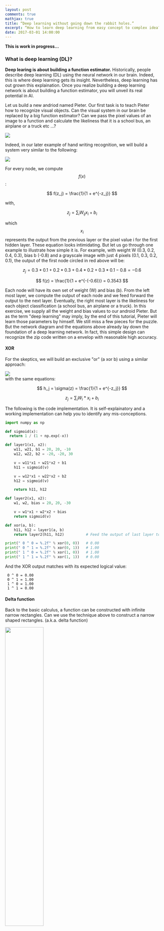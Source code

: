 ```yaml
---
layout: post
comments: true
mathjax: true
title: “Deep learning without going down the rabbit holes.”
excerpt: “How to learn deep learning from easy concept to complex idea? How to build insight along the way?”
date: 2017-03-01 14:00:00
---
```

**This is work in progress...**

### What is deep learning (DL)?
**Deep learing is about building a function estimator.** Historically, people describe deep learning (DL) using the neural network in our brain. Indeed, this is where deep learning gets its insight.  Nevertheless, deep learning has out grown this explaination. Once you realize building a deep learning network is about building a function estimator, you will unveil its real potential in AI.
 
Let us build a new andriod named Pieter. Our first task is to teach Pieter how to recognize visual objects. Can the visual system in our brain be replaced by a big function estimator? Can we pass the pixel values of an image to a function and calculate the likeliness that it is a school bus, an airplane or a truck etc ...?

<div class="imgcap">
<img src="/assets/dl_intro/deep_learner.jpg" style="border:none;">
</div>

Indeed, in our later example of hand writing recognition, we will build a system very similar to the following:
<div class="imgcap">
<img src="/assets/dl_intro/fc.jpg" style="border:none;">
</div>

For every node, we compute
$$
f(x)
$$ 
:

$$
f(z_j) = \frac{1}{1 + e^{-z_j}}
$$

with, 

$$
z_j = \sum_{i} W_{ij} x_{i} + b_{i}
$$

which
$$
x_{i}
$$ 
represents the output from the previous layer or the pixel value i for the first hidden layer. 
These equation looks intimidating. But let us go through one example to illustrate how simple it is. For example, with weight W  (0.3, 0.2, 0.4, 0.3), bias b (-0.8) and a grayscale image with just 4 pixels (0.1, 0.3, 0.2, 0.1), the output of the first node circled in red above will be:

$$
z_j =  0.3*0.1 + 0.2*0.3 + 0.4*0.2 + 0.3*0.1  - 0.8 = -0.6
$$

$$
f(z) =  \frac{1}{1 + e^{-(-0.6)}} = 0.3543
$$

Each node will have its own set of weight (W) and bias (b). From the left most layer, we compute the output of each node and we feed forward the output to the next layer. Eventually, the right most layer is the likeliness for each object classification (a school bus, an airplane or a truck). In this exercise, we supply all the weight and bias values to our android Pieter. But as the term "deep learning" may imply, by the end of this tutorial, Pieter will learn those parameters by himself. We still miss a few pieces for the puzzle. But the network diagram and the equations above already lay down the foundation of a deep learning network. In fact, this simple design can recognize the zip code written on a envelop with reasonable high accuracy.

#### XOR
For the skeptics, we will build an exclusive "or" (a xor b) using a similar approach:
<div class="imgcap">
<img src="/assets/dl_intro/xor.jpg" style="border:none;">
</div>
with the same equations:

$$
h_j = \sigma(z) = \frac{1}{1 + e^{-z_j}}
$$

$$
z_j =  \sum_{i} W_i * x_i + b_i
$$

The following is the code implementation. It is self-explainatory and a working implementation can help you to identify any mis-conceptions.
```python
import numpy as np

def sigmoid(x):
  return 1 / (1 + np.exp(-x))

def layer1(x1, x2):
    w11, w21, b1 = 20, 20, -10
    w12, w22, b2 = -20, -20, 30

    v = w11*x1 + w21*x2 + b1
    h11 = sigmoid(v)

    v = w12*x1 + w22*x2 + b2
    h12 = sigmoid(v)

    return h11, h12

def layer2(x1, x2):
    w1, w2, bias = 20, 20, -30

    v = w1*x1 + w2*x2 + bias
    return sigmoid(v)

def xor(a, b):
    h11, h12 = layer1(a, b)
    return layer2(h11, h12)          # Feed the output of last layer to the next layer

print(" 0 ^ 0 = %.2f" % xor(0, 0))   # 0.00
print(" 0 ^ 1 = %.2f" % xor(0, 1))   # 1.00
print(" 1 ^ 0 = %.2f" % xor(1, 0))   # 1.00
print(" 1 ^ 1 = %.2f" % xor(1, 1))   # 0.00
```
And the XOR output matches with its expected logical value:
```
 0 ^ 0 = 0.00
 0 ^ 1 = 1.00
 1 ^ 0 = 1.00
 1 ^ 1 = 0.00
```
#### Delta function
Back to the basic calculus, a function can be constructed with infinite narrow rectangles. Can we use the technique above to construct a narrow shaped rectangles. (a.k.a. delta function)

<div class="imgcap">
<img src="/assets/dl_intro/delta.png" style="border:none;width:50%">
</div>

Here is the code using the same set of equations and network layout:
```python
import numpy as np
import matplotlib.pyplot as plt

def sigmoid(x):
  return 1 / (1 + np.exp(-x))

def layer1(x):
    h11 = sigmoid(1000 * x - 400)
    h12 = sigmoid(1000 * x - 500)
    return h11, h12

def layer2(v1, v2):
    return sigmoid(0.8 * v1 - 0.8 * v2)

def func_estimator(x):
    h11, h12 = layer1(x)
    return layer2(h11, h12)

x = np.arange(0, 3, 0.001)
y = func_estimator(x)

plt.plot(x, y)
plt.show()
```
Which output something with shape like a delta function:
<div class="imgcap">
<img src="/assets/dl_intro/delta_func.png" style="border:none;width:60%">
</div>

Implement a XOR or a delta function is not important for deep learning (DL). Nevertheless, we demonstrate the possibilities of building a complex function estimator through a network of simple computation nodes. In both cases, we need a network with 2 layers. A network with 3 or 4 layer can push the hand written recognition of numbers to an accuracy of 90+%. Naturally, a network with many layers (deeper) can reproduce a much complicated model. For example, Microsoft ResNet for image recognition has 100+ layers.

### Build a Linear regression model
Before teaching Pieter how to learn those parameters, we try to build a simple model first. For example, Pieter wants to expand on his horizon and try to start online dating. He wants to find out the relationship between the number of online dates with the number of years in eductaion and the monthly income.  Pieter starts with a simple linear model as follows:

$$
dates = W_1* \text{years in school} + W_2*\text{monthly income} + bias
$$

He asks 1000 people in each community and collect the information on their income, education and the corresponding number of online dates.  Pieter is interested in finding out how each community values their intellectual vs his humble post-doc salary.  So even this model looks overwhemly simple, it serves its purpose.

Pieter will define a model with trainable parameters (W & b). He make a guess on the parameters and calculate how a tiny change in those parameters will impact on the error. With this informatin, he make tiny change to those parameter. He keeps continue until the parameters converge to stable numbers.

**Deep learing is about learning from mistakes.** This is the high level steps for Pieter to build the model.
1. Take a first guess on W and b.
2. Use the model above to compute the number of dates.
3. With the computed value and the number of dates provided by each sample, compute the mean square error of the model.
4. Then compute how a small change in the current W and b may impact on the error.
5. Re-adjust W & b according to this error rate change relative to W & b, . (**Gradient descent**)
6. Go back to step 2.
7. After N iterations or when the parameters converge, we stop and have the final value for W & b. 
8. Use the sample from another community to build a model with different W & b.
9. Make a prediction on how Pieter will do in each community with different models.

### Gradient descent
Step 3-5 is called the gradient descent in DL. First we need to define a function to measure our errors between the real life and our model. In DL, we call this error function **cost function** or **loss function**. Mean square error (MSE) is one obvious candidate. 

$$
J(W, b, h, y) = \text{mean square error } (W, b, h, y) = \frac{1}{N} \sum_i (h_i - y_i)^2
$$

where h is what we predict about the number of dates in our model, y is the value from our sample data and N is the number of samples. The intution is pretty simple.  We can visualize the cost as below with x-axis being all the possible value of
$$
W_1
$$
and y-axis the possible value of
$$
W_2
$$
between -1 and 1, and z the corresponding cost J(x, y). The solution of our model is where W and b has the lowest cost. i.e. picking the value of W and b such that the cost is the lowest (the lowest oint in the blue region).Visualize dropping a marble at a random point
$$
(W_1, W_2)
$$
and let the gravity to do its work. 

<div class="imgcap">
<img src="/assets/dl_intro/solution.png" style="border:none;">
</div>

### Learning rate

Thinking in 3D or higher dimensions are hard to impossible. Always think in 2D first.

Consider a point at (L1, L2), we cut through the diagram alone the red and orange and plot those curve in a 2D diagram:
<div class="imgcap">
<img src="/assets/dl_intro/solution_2d.jpg" style="border:none;">
</div>

<div class="imgcap">
<img src="/assets/dl_intro/gd.jpg" style="border:none;">
</div>

The X-axis is the value of 
$$
W
$$
and the y axis is its corresponding average cost for the data samples.

$$
J(W, b, h, y) = \frac{1}{N} \sum_i (W_1*x_i - y_i)^2
$$

Since the gradient at L1 is negative (as shown), we move 
$$
W_1
$$
to the right. But by how much? Let's compare the gradient for L1 and L2. We realize L2 has a smaller gradient. i.e. the change of
$$
W2
$$
has a smaller impact to the change of cost compare to L1. Obviosuly, the greater the impact, the larger adjustment we should make. Therefore, the amount of adjustment for the parameters
$$
(W_1, W_2)
$$
should be proportional to its partial gradient at that point. i.e.

$$
\Delta W_i \propto \frac{\partial J}{\partial W_i} 
$$

$$
\text{ i.e. } \Delta W_1 \propto \frac{\partial J}{\partial W_1} \text{ and } \Delta W_2 \propto \frac{\partial J}{\partial W_2}
$$

$$
\Delta W_i = \alpha \frac{\partial J}{\partial W_i}
$$

$$
W_i = W_i - \Delta W_i
$$

In DL, the varaible 
$$
\alpha
$$
introduce here is called the **learning rate**.  Small learning rate will take a longer time (more iteration) to find the minima. However, as we learn from calculus, the larger the step, the bigger the error in our calculation. In DL, finding the right value of learning rate is sometimes a try and error exercise.  Sometimes we will try values ranging from 1e-7 to 1 in logarithmic scale (1e-7, 5e-7, 1e-6, 5e-6, 1e-5 ...). 

Large learning step may cost w to oscillate with increasing cost:
<div class="imgcap">
<img src="/assets/dl_intro/learning_rate.jpg" style="border:none;">
</div>

We start with w = -6 (x-axis) at L1 , if the gradient is huge, a relatively large learning rate will swing w far to the other side to L2 with even a larger gradient. Eventually, rather than drop down slowly to a minima, w keeps oscalliate and the cost keep increasing. The follow demonstrates how a learning rate of 0.8 may swing the cost upward instead of downward. When loss starts going upward, we need to reduce the learning rate. The following table traces how W change from L1 to L2 and then L3.

<div class="imgcap">
<img src="/assets/dl_intro/lr_flow.png" style="border:none;">
</div>

> Sometimes, we need to be careful about the scale used in plotting the x-axis and y-axis. In the diagram shown above, the gradient does not seem large.  It is because we use a much smaller scale for y-axis than the x-axis (0 to 150 vs -10 to 10).

#### Naive gradient checking
There are many ways to compute the paritial derviative. One naive but important method is using the simple partial derviative definition.

Here is a simple demonstration of finding the derivative of 
$$
x^2 \text{ at } x = 4
$$

$$
\frac{\partial f}{\partial x} = \frac{f(x+\Delta x_i) - f(x-\Delta x_i) } { 2 \Delta x_i} 
$$

```python
def gradient_check(f, x, h=0.00001):
  grad = (f(x+h) - f(x-h)) / (2*h)
  return grad

f = lambda x: x**2
print(gradient_check(f, 4))
```
We don't call this method in the production code. But computing partial derviative can be tedious and therefore we always verify the value we computed with this naive method during the development time.

### Backpropagation
To compute the partial derviatives, 
$$
\frac{\partial J}{\partial W_i}
$$
We can start from each node in the left most layer and compute the gradient using the naive gradient checking, and progagate the result until it reach the right most layer that computing the cost.  Then we move to the next layer and start the process again. For a deep network, this is very inefficient.

To compute the partial gradient efficiently, we perform a foward pass to compute the cost.
<div class="imgcap">
<img src="/assets/dl_intro/fp.jpg" style="border:none;">
</div>

> Always keep track of the shape (dimension) of the data. This is one great tip when you program DL. (N,) means a 1-D array with N elements. (N,1) means 2-D array with N rows each containing 1 element. (N, 3, 4) means a 3D array.

$$
out = W_1* X_1 + W_2*X_2 + b
$$

```python
def forward(x, W, b):
    # x: input sample (N, 2)
    # W: Weight (2,)
    # b: bias float
    # out: (N,)
    out = x.dot(W) + b        # Multiple X with W + b: (N, 2) * (2,) -> (N,)
    return out
```

$$
J = \frac{1}{N} \sum_i (out - y_i)^2
$$

```python
def mean_square_loss(h, y):
    # h: prediction (N,)
    # y: true value (N,)
    N = X.shape[0]            # Find the number of samples
    loss = np.sum(np.square(h - y)) / N   # Compute the mean square error from its true value y
    return loss
```

Then we backprogragate the gradient from the right most layer to the left in one single pass.
<div class="imgcap">
<img src="/assets/dl_intro/bp.jpg" style="border:none;">
</div>

$$
J(out) = \frac{1}{N} \sum_i (out_i - y_i)^2
$$

$$
J(out_i) = \frac{1}{N} (out_i - y_i)^2
$$

$$
\frac{\partial J}{\partial \text{ out}_i} = \frac{2}{N} (out_i - y_i)
$$

```python
def mean_square_loss(h, y):
    # h: prediction (N,)
    # y: true value (N,)
    ...
    dout = 2 * (h-y) / N                  # Compute the partial derviative of J relative to out
    return loss, dout
```

<div class="imgcap">
<img src="/assets/dl_intro/bp1.jpg" style="border:none;">
</div>

Now we have
$$
\frac{\partial J}{\partial out_i}
$$ 
. We apply the chain rule to compute the gradient at the second right layer.  (Backpropage the gradient from right to left.)

$$
\frac{\partial J}{\partial W} = \frac{\partial J}{\partial out} \frac{\partial out}{\partial W}  
$$ 

$$
out = W_1* X_1 + W_2*X_2 + b
$$

$$
\frac{\partial out}{\partial W}  = X
$$ 

$$
\frac{\partial out}{\partial b}  = 1
$$ 

$$
\frac{\partial J}{\partial W} = \frac{\partial J}{\partial out} X
$$ 

```python
def forward(x, W, b):
    out = x.dot(W) + b
    cache = (x, W, b)
    return out, cache

def backward(dout, cache):
    # dout: dJ/dout (N,)
    # x: input sample (N, 2)
    # W: Weight (2,)
    # b: bias float
    x, W, b = cache
    dw = x.T.dot(dout)            # Transpose x (N, 2) -> (2, N) and multiple with dout. (2, N) * (N, ) -> (2,)
    db = np.sum(dout, axis=0)     # Add all dout (N,) -> scalar
    return dw, db

def compute_loss(X, W, b, y=None):
    h, cache = forward(X, W, b)

    loss, dout = mean_square_loss(h, y)
    dW, db = backward(dout, cache)
    return loss, dW, db
```

Here is the full listing of the code
```python
import numpy as np

iteration = 10000
learning_rate = 1e-6
N = 100

def true_y(education, income):
    """ Find the number of dates corresponding to the years of education and monthly income.
    Instead of collecting the real data, an Oracle provides us a formula to compute the true value.
    """
    dates = 0.8 * education + 0.003 * income + 2
    return dates

def sample(education, income):
    """We generate sample of possible dates from education and income value.
    Instead of collecting the real data, we find the value from the true_y
    and add some noise to make it looks like sample data.
    """
    dates = true_y(education, income)
    dates += dates * 0.01 * np.random.randn(education.shape[0]) # Add some noise
    return dates

def forward(x, W, b):
    # x: input sample (N, 2)
    # W: Weight (2,)
    # b: bias float
    # out: (N,)
    out = x.dot(W) + b        # Multiple X with W + b: (N, 2) * (2,) -> (N,)
    cache = (x, W, b)
    return out, cache

def mean_square_loss(h, y):
    # h: prediction (N,)
    # y: true value (N,)
    N = X.shape[0]            # Find the number of samples
    loss = np.sum(np.square(h - y)) / N   # Compute the mean square error from its true value y
    dout = 2 * (h-y) / N                  # Compute the partial derviative of J relative to out
    return loss, dout

def backward(dout, cache):
    # dout: dJ/dout (N,)
    # x: input sample (N, 2)
    # W: Weight (2,)
    # b: bias float
    x, W, b = cache
    dw = x.T.dot(dout)            # Transpose x (N, 2) -> (2, N) and multiple with dout. (2, N) * (N, ) -> (2,)
    db = np.sum(dout, axis=0)     # Add all dout (N,) -> scalar
    return dw, db

def compute_loss(X, W, b, y=None):
    h, cache = forward(X, W, b)

    if y is None:
        return h

    loss, dout = mean_square_loss(h, y)
    dW, db = backward(dout, cache)
    return loss, dW, db


education = np.random.randint(26, size=N) # (N,) Generate 10 random sample with years of education from 0 to 25.
income = np.random.randint(10000, size=education.shape[0]) # (N,) Generate the corresponding income.

# The number of dates according to the formula of an Oracle.
# In practice, the value come with each sample data.
Y = sample(education, income)    # (N,)
W = np.array([0.1, 0.1])         # (2,)
b = 0

X = np.concatenate((education[:, np.newaxis], income[:, np.newaxis]), axis=1) # (N, 2) N samples with 2 features

for i in range(iteration):
    loss, dW, db = compute_loss(X, W, b, Y)
    W -= learning_rate * dW
    b -= learning_rate * db
    if i%100==0:
        print(f"iteration {i}: loss={loss:5.2} W1={W[0]:5.2} dW1={dW[0]:5.2} W2={W[1]:5.2} dW2={dW[1]:5.2} b= {b:5.2} db = {db:5.4}")

print(f"W = {W}")
print(f"b = {b}")
```
In DL programing, we often name

$$
\frac{\partial J}{\partial dout} \text{ as dout}
$$

$$
\frac{\partial \text{ next}}{\partial \text{ current}} \text{ as dcurrent}
$$



<div class="imgcap">
<img src="/assets/dl_intro/bp2.jpg" style="border:none;">
</div>

<div class="imgcap">
<img src="/assets/dl_intro/bp3.jpg" style="border:none;">
</div>

<div class="imgcap">
<img src="/assets/dl_intro/bp4.jpg" style="border:none;">
</div>

<div class="imgcap">
<img src="/assets/dl_intro/bp_m1.jpg" style="border:none;">
</div>


### Non-linearity

### Classifier

#### Logistic regression (Sigmoid)

### Deep learing network (Fully-connected layers)

#### Sigmoid classifier

#### Mean square error 

### Backpropagation

### Issues

### Exploding and vanishing gradient

### Cross entropy cost function

### Softmax classifier

### Log likelihood

### Activation function
#### Sigmoid
#### ReLU
#### tanh

### Network layers

### Implementation

### Mini-batch gradient descent

### Overfit

### Regularization
#### Train/validation accuracy
#### L0, L1, L2 regularization
#### Gradient clipping
#### Dropout

### Weight initialization

### Insanity check
#### Gradient checking
#### Initial loss
#### Without regularization and with small dataset

### Trouble shooting
#### Plotting loss
#### Train/validation accuracy
#### Ratio of weight updates
#### Activation per layer
#### First layer visualization

### Cost function
#### MSE
#### Cross entropy, Negative likelihood
#### Margin loss/hinge loss/SVM
#### L2 Loss vs softmax

### Training parameters
#### Momentum update
#### Adagrad
#### Adam
#### Rate decay

### Data preprocessing
#### Scaling (Mean/normalization)
#### Whitening 

### Batch normalization

### Hyperparameter tuning

#### Cross validation
#### Random search

### CNN

### LSTM

### Backprogation

### Data argumentation

### Model ensembles
























